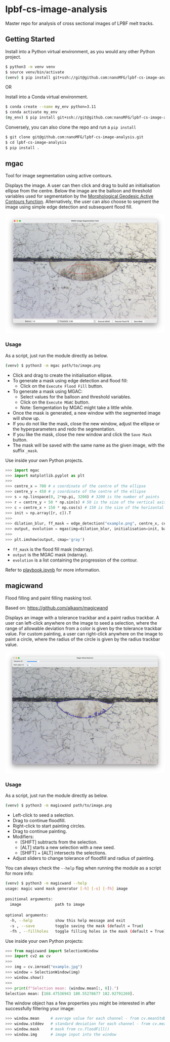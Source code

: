# lpbf-cs-image-analysis
Master repo for analysis of cross sectional images of LPBF melt tracks. 

## Getting Started

Install into a Python virtual environment, as you would any other Python project.

```sh
$ python3 -m venv venv
$ source venv/bin/activate
(venv) $ pip install git+ssh://git@github.com:nanoMFG/lpbf-cs-image-analysis.git
```

OR 

Install into a Conda virtual environment.
```sh
$ conda create --name my_env python=3.11
$ conda activate my_env
(my_env) $ pip install git+ssh://git@github.com:nanoMFG/lpbf-cs-image-analysis.git
```

Conversely, you can also clone the repo and run a `pip install`
```sh
$ git clone git@github.com:nanoMFG/lpbf-cs-image-analysis.git
$ cd lpbf-cs-image-analysis
$ pip install .
```

## mgac

Tool for image segmentation using active contours. 

Displays the image. A user can then click and drag to build an initialisation ellipse from the centre. Below the image are the balloon and threshold variables used for segmentation by the [Morphological Geodesic Active Contours function](https://scikit-image.org/docs/stable/api/skimage.segmentation.html#skimage.segmentation.morphological_geodesic_active_contour). Alternatively, the user can also choose to segment the image using simple edge detection and subsequent flood fill. 

![mgac Example Image](data/mgac_example_window.png)

### Usage

As a script, just run the module directly as below.
```sh
(venv) $ python3 -m mgac path/to/image.png
```
- Click and drag to create the initialisation ellipse.
- To generate a mask using edge detection and flood fill:
    - Click on the `Execute Flood Fill` button.
- To generate a mask using MGAC:
    - Select values for the balloon and threshold variables. 
    - Click on the `Execute MGAC` button.
    - Note: Semgentation by MGAC might take a little while. 
- Once the mask is generated, a new window with the segmented image will show up. 
- If you do not like the mask, close the new window, adjust the ellipse or the hyperparameters and redo the segmentation. 
- If you like the mask, close the new window and click the `Save Mask` button. 
- The mask will be saved with the same name as the given image, with the suffix `_mask`. 

Use inside your own Python projects. 

```python
>>> import mgac
>>> import matplotlib.pyplot as plt
>>> 
>>> centre_x = 700 # x coordinate of the centre of the ellipse
>>> centre_y = 450 # y coordinate of the centre of the ellipse
>>> s = np.linspace(0, 2*np.pi, 3200) # 3200 is the number of points
>>> r = centre_y + 50 * np.sin(s) # 50 is the size of the vertical axis
>>> c = centre_x + 150 * np.cos(s) # 150 is the size of the horizontal axis
>>> init = np.array([r, c]).T
>>>
>>> dilation_blur, ff_mask = edge_detection("example.png", centre_x, centre_y)
>>> output, evolution = mgas(img=dilation_blur, initialisation=init, balloon=1.0, threshold=0.95)
>>> 
>>> plt.imshow(output, cmap='gray')
```
- `ff_mask` is the flood fill mask (ndarray).
- `output` is the MGAC mask (ndarray).
- `evolution` is a list containing the progression of the contour. 

Refer to [playbook.ipynb](playbook.ipynb) for more information. 

## magicwand

Flood filling and paint filling masking tool.

Based on: https://github.com/alkasm/magicwand

Displays an image with a tolerance trackbar and a paint radius trackbar. A user can left-click anywhere on the image to seed a selection, where the range of allowable deviation from a color is given by the tolerance trackbar value. For custom painting, a user can right-click anywhere on the image to paint a circle, where the radius of the circle is given by the radius trackbar value. 

![magicwand Example Image](data/magicwand_example_window.png)

### Usage

As a script, just run the module directly as below.

```sh
(venv) $ python3 -m magicwand path/to/image.png
```
- Left-click to seed a selection.
- Drag to continue floodfill.
- Right-click to start painting circles.
- Drag to continue painting.
- Modifiers:
   - [SHIFT] subtracts from the selection.
   - [ALT] starts a new selection with a new seed.
   - [SHIFT] + [ALT] intersects the selections.
- Adjust sliders to change tolerance of floodfill and radius of painting.

You can always check the `--help` flag when running the module as a script for more info:

```sh
(venv) $ python3 -m magicwand --help
usage: magic wand mask generator [-h] [-s] [-fh] image

positional arguments:
  image               path to image

optional arguments:
  -h, --help          show this help message and exit
  -s , --save         toggle saving the mask (default = True)
  -fh , --fillholes   toggle filling holes in the mask (default = True)
```

Use inside your own Python projects:

```python
>>> from magicwand import SelectionWindow
>>> import cv2 as cv
>>> 
>>> img = cv.imread("example.jpg")
>>> window = SelectionWindow(img)
>>> window.show()
>>> 
>>> print(f"Selection mean: {window.mean[:, 0]}.")
Selection mean: [168.47536943 180.55278677 182.92791269].
```

The window object has a few properties you might be interested in after successfully filtering your image:

```python
>>> window.mean     # average value for each channel - from cv.meanStdDev(img, mask)
>>> window.stddev   # standard deviation for each channel - from cv.meanStdDev(img, mask)
>>> window.mask     # mask from cv.floodFill()
>>> window.img      # image input into the window
```
